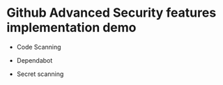 # Github Advanced Security features implementation demo

- Code Scanning

- Dependabot

- Secret scanning

